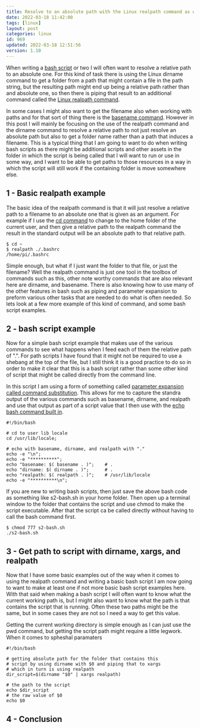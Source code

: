 ```yaml
---
title: Resolve to an absolute path with the Linux realpath command as well as a few others
date: 2022-03-18 11:42:00
tags: [linux]
layout: post
categories: linux
id: 969
updated: 2022-03-18 12:51:56
version: 1.10
---
```


When writing a [bash script](/2020/11/27/linux-bash-script/) or two I will often want to resolve a relative path to an absolute one. For this kind of task there is using the Linux dirname command to get a folder from a path that might contain a file in the path string, but the resulting path might end up being a relative path rather than and absolute one, so then there is piping that result to an additional command called the [Linux realpath command](https://linux.die.net/man/1/realpath). 

In some cases I might also want to get the filename also when working with paths and for that sort of thing there is the [basename command](/2021/07/07/linux-basename/). However in this post I will mainly be focusing on the use of the realpath command and the dirname command to resolve a relative path to not just resolve an absolute path but also to get a folder name rather than a path that induces a filename. This is a typical thing that I am going to want to do when writing bash scripts as there might be additional scripts and other assets in the folder in which the script is being called that I will want to run or use in some way, and I want to be able to get paths to those resources in a way in which the script will still work if the containing folder is move somewhere else.


<!-- more -->

## 1 - Basic realpath example

The basic idea of the realpath command is that it will just resolve a relative path to a filename to an absolute one that is given as an argument. For example if I use the [cd command](/2021/02/10/linux-cd/) to change to the home folder of the current user, and then give a relative path to the realpath command the result in the standard output will be an absolute path to that relative path.

```
$ cd ~
$ realpath ./.bashrc
/home/pi/.bashrc
```

Simple enough, but what if I just want the folder to that file, or just the filename? Well the realpath command is just one tool in the toolbox of commands such as this, other note worthy commands that are also relevant here are dirname, and basename. There is also knowing how to use many of the other features in bash such as piping and parameter expansion to preform various other tasks that are needed to do what is often needed. So lets look at a few more example of this kind of command, and some bash script examples.

## 2 - bash script example

Now for a simple bash script example that makes use of the various commands to see what happens when I feed each of them the relative path of ".". For path scripts I have found that it might not be required to use a shebang at the top of the file, but I still think it is a good practice to do so in order to make it clear that this is a bash script rather than some other kind of script that might be called directly from the command line.

In this script I am using a form of something called [parameter expansion called command substitution](/2020/12/04/linux-bash-script-parameter-expansion/). This allows for me to capture the standra output of the various commands such as basename, dirname, and realpath and use that output as part of a script value that I then use with the [echo bash command built in](/2019/08/15/linux-echo/).

```
#!/bin/bash
 
# cd to user lib locale
cd /usr/lib/locale;
 
# echo with basename, dirname, and realpath with "."
echo -e "\n";
echo -e "**********";
echo "basename: $( basename . )";    # .
echo "dirname: $( dirname . )";      # .
echo "realpath: $( realpath . )";    # /usr/lib/locale
echo -e "**********\n";
```

If you are new to writing bash scripts, then just save the above bash code as something like s2-bash.sh in your home folder. Then open up a terminal window to the folder that contains the script and use chmod to make the script executable. After that the script ca be called directly without having to call the bash command first.

```
$ chmod 777 s2-bash.sh
./s2-bash.sh
```


## 3 - Get path to script with dirname, xargs, and realpath

Now that I have some basic examples out of the way when it comes to using the realpath command and writing a basic bash script I am now going to want to make at least one if not more basic bash script examples here. With that said when making a bash script I will often want to know what the current working path is, but I might also want to know what the path is that contains the script that is running. Often these two paths might be the same, but in some cases they are not so I need a way to get this value. 

Getting the current working directory is simple enough as I can just use the pwd command, but getting the script path might require a little legwork. When it comes to spheshal paramaters 

```
#!/bin/bash

# getting absolute path for the folder that contains this
# script by using dirname with $0 and piping that to xargs
# which in turn is using realpath
dir_script=$(dirname "$0" | xargs realpath)
 
# the path to the script
echo $dir_script
# the raw value of $0
echo $0
```

## 4 - Conclusion

